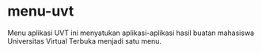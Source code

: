 menu-uvt
========

Menu aplikasi UVT ini menyatukan aplikasi-aplikasi hasil buatan 
mahasiswa Universitas Virtual Terbuka menjadi satu menu.
